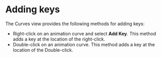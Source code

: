# Adding keys

The Curves view provides the following methods for adding keys:

* Right-click on an animation curve and select **Add Key**. This method adds a key at the location of the right-click.
* Double-click on an animation curve. This method adds a key at the location of the Double-click.
 
